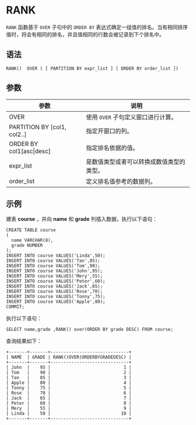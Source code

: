 RANK 
=========================



`RANK` 函数基于 `OVER` 子句中的 `ORDER BY` 表达式确定一组值的排名。当有相同排序值时，将会有相同的排名，并且值相同的行数会被记录到下个排名中。

语法 
--------------

    RANK()  OVER ( [ PARTITION BY expr_list ] [ ORDER BY order_list ])



参数 
--------------



|              参数               |          说明           |
|-------------------------------|-----------------------|
| OVER                          | 使用 `OVER` 子句定义窗口进行计算。 |
| PARTITION BY \[col1, col2..\] | 指定开窗口的列。              |
| ORDER BY col1\[asc\|desc\]    | 指定排名依据的值。             |
| expr_list                     | 是数值类型或者可以转换成数值类型的类型。  |
| order_list                    | 定义排名值参考的数据列。          |



示例 
--------------

建表 **course** ，并向 **name** 和 **grade** 列插入数据，执行以下语句：

    CREATE TABLE course
    (
      name VARCHAR(8),
      grade NUMBER
    );
    INSERT INTO course VALUES('Linda',50);
    INSERT INTO course VALUES('Tan',85);
    INSERT INTO course VALUES('Tom',90);
    INSERT INTO course VALUES('John',95);
    INSERT INTO course VALUES('Mery',55);
    INSERT INTO course VALUES('Peter',60);
    INSERT INTO course VALUES('Jack',65);
    INSERT INTO course VALUES('Rose',70);
    INSERT INTO course VALUES('Tonny',75);
    INSERT INTO course VALUES('Apple',80);
    COMMIT;



执行以下语句：

    SELECT name,grade ,RANK() over(ORDER BY grade DESC) FROM course;



查询结果如下：

    +-------+-------+------------------------------+
    | NAME  | GRADE | RANK()OVER(ORDERBYGRADEDESC) |
    +-------+-------+------------------------------+
    | John  |    95 |                            1 |
    | Tom   |    90 |                            2 |
    | Tan   |    85 |                            3 |
    | Apple |    80 |                            4 |
    | Tonny |    75 |                            5 |
    | Rose  |    70 |                            6 |
    | Jack  |    65 |                            7 |
    | Peter |    60 |                            8 |
    | Mery  |    55 |                            9 |
    | Linda |    50 |                           10 |
    +-------+-------+------------------------------+


